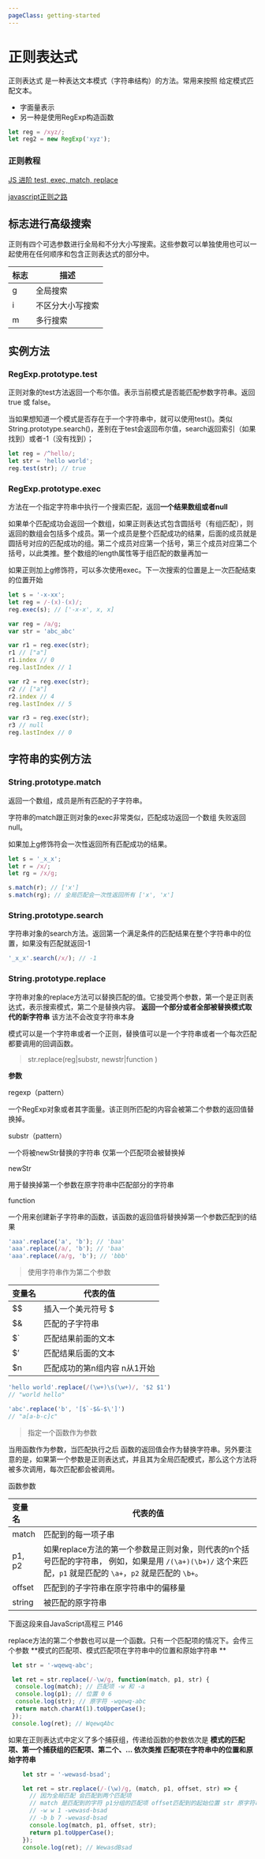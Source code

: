 ```yaml
---
pageClass: getting-started
---
```


# 正则表达式

正则表达式 是一种表达文本模式（字符串结构）的方法。常用来按照 给定模式匹配文本。

* 字面量表示 
* 另一种是使用RegExp构造函数  

```javascript
let reg = /xyz/;
let reg2 = new RegExp('xyz');
```



### 正则教程

[JS 进阶 test, exec, match, replace](<https://segmentfault.com/a/1190000003497780> )

[javascript正则之路](<https://github.com/jawil/blog/issues/20> )



## 标志进行高级搜索

正则有四个可选参数进行全局和不分大小写搜索。这些参数可以单独使用也可以一起使用在任何顺序和包含正则表达式的部分中。

| 标志   | 描述       |
| ---- | -------- |
| g    | 全局搜索     |
| i    | 不区分大小写搜索 |
| m    | 多行搜索     |



## 实例方法



### RegExp.prototype.test

正则对象的test方法返回一个布尔值。表示当前模式是否能匹配参数字符串。返回 true 或 false。

当如果想知道一个模式是否存在于一个字符串中，就可以使用test()。类似String.prototype.search()，差别在于test会返回布尔值，search返回索引（如果找到）或者-1（没有找到）；

```javascript
let reg = /^hello/;
let str = 'hello world';
reg.test(str); // true
```

### RegExp.prototype.exec

方法在一个指定字符串中执行一个搜索匹配，返回**一个结果数组或者null**

如果单个匹配成功会返回一个数组，如果正则表达式包含圆括号（有组匹配），则返回的数组会包括多个成员。第一个成员是整个匹配成功的结果，后面的成员就是圆括号对应的匹配成功的组。第二个成员对应第一个括号，第三个成员对应第二个括号，以此类推。整个数组的length属性等于组匹配的数量再加一

如果正则加上g修饰符，可以多次使用exec。下一次搜索的位置是上一次匹配结束的位置开始

```javascript
let s = '-x-xx';
let reg = /-(x)-(x)/;
reg.exec(s); // ['-x-x', x, x]

var reg = /a/g;
var str = 'abc_abc'

var r1 = reg.exec(str);
r1 // ["a"]
r1.index // 0
reg.lastIndex // 1

var r2 = reg.exec(str);
r2 // ["a"]
r2.index // 4
reg.lastIndex // 5

var r3 = reg.exec(str);
r3 // null
reg.lastIndex // 0
```



## 字符串的实例方法

### String.prototype.match

返回一个数组，成员是所有匹配的子字符串。

字符串的match跟正则对象的exec非常类似，匹配成功返回一个数组 失败返回null。

如果加上g修饰符会一次性返回所有匹配成功的结果。

```javascript
let s = '_x_x';
let r = /x/;
let rg = /x/g;

s.match(r); // ['x']
s.match(rg); // 全局匹配会一次性返回所有 ['x', 'x']
```



### String.prototype.search

字符串对象的search方法。返回第一个满足条件的匹配结果在整个字符串中的位置，如果没有匹配就返回-1

```javascript
'_x_x'.search(/x/); // -1
```



### String.prototype.replace

字符串对象的replace方法可以替换匹配的值。它接受两个参数，第一个是正则表达式，表示搜索模式，第二个是替换内容。 **返回一个部分或者全部被替换模式取代的新字符串** 该方法不会改变字符串本身

模式可以是一个字符串或者一个正则，替换值可以是一个字符串或者一个每次匹配都要调用的回调函数。

> str.replace(reg|substr, newstr|function )

**参数**

regexp（pattern）

  一个RegExp对象或者其字面量。该正则所匹配的内容会被第二个参数的返回值替换掉。

substr（pattern）

  一个将被newStr替换的字符串 仅第一个匹配项会被替换掉 

newStr

  用于替换掉第一个参数在原字符串中匹配部分的字符串

function

  一个用来创建新子字符串的函数，该函数的返回值将替换掉第一个参数匹配到的结果

```javascript
'aaa'.replace('a', 'b'); // 'baa'
'aaa'.replace(/a/, 'b'); // 'baa'
'aaa'.replace(/a/g, 'b'); // 'bbb'
```

> 使用字符串作为第二个参数

| 变量名                 | 代表的值             |
| ------------------- | ---------------- |
| $$     | 插入一个美元符号 $ |                  |
| $&                  | 匹配的子字符串          |
| $`                  | 匹配结果前面的文本        |
| $’                  | 匹配结果后面的文本        |
| $n                  | 匹配成功的第n组内容 n从1开始 |

```javascript
'hello world'.replace(/(\w+)\s(\w+)/, '$2 $1')
// "world hello"

'abc'.replace('b', '[$`-$&-$\']')
// "a[a-b-c]c"
```

> 指定一个函数作为参数

当用函数作为参数，当匹配执行之后 函数的返回值会作为替换字符串。另外要注意的是，如果第一个参数是正则表达式，并且其为全局匹配模式，那么这个方法将被多次调用，每次匹配都会被调用。 

函数参数

| 变量名    | 代表的值                                     |
| :----- | ---------------------------------------- |
| match  | 匹配到的每一项子串                                |
| p1, p2 | 如果replace方法的第一个参数是正则对象，则代表的n个括号匹配的字符串， 例如，如果是用 `/(\a+)(\b+)/` 这个来匹配，`p1` 就是匹配的 `\a+`，`p2` 就是匹配的 `\b+`。 |
| offset | 匹配到的子字符串在原字符串中的偏移量                       |
| string | 被匹配的原字符串                                 |

下面这段来自JavaScript高程三 P146

replace方法的第二个参数也可以是一个函数。只有一个匹配项的情况下。会传三个参数 **模式的匹配项、模式匹配项在字符串中的位置和原始字符串 **

```javascript
 let str = '-wqewq-abc';

 let ret = str.replace(/-\w/g, function(match, p1, str) {
  console.log(match); // 匹配项 -w 和 -a
  console.log(p1); // 位置 0 6
  console.log(str); // 原字符 -wqewq-abc
  return match.charAt(1).toUpperCase();
 });
 console.log(ret); // WqewqAbc
```

如果在正则表达式中定义了多个捕获组，传递给函数的参数依次是 **模式的匹配项、第一个捕获组的匹配项、第二个、... 依次类推 匹配项在字符串中的位置和原始字符串**

```javascript
    let str = '-wewasd-bsad';

    let ret = str.replace(/-(\w)/g, (match, p1, offset, str) => {
      // 因为全局匹配 会匹配到两个匹配项 
      // match 是匹配到的字符 p1分组的匹配项 offset匹配到的起始位置 str 原字符串
      // -w w 1 -wewasd-bsad
      // -b b 7 -wewasd-bsad
      console.log(match, p1, offset, str); 
      return p1.toUpperCase();
    });
    console.log(ret); // WewasdBsad 
```















